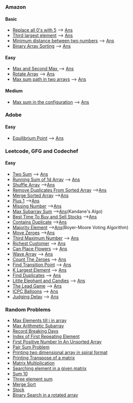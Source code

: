 ### Amazon
#### Basic
* [Replace all 0's with 5](https://practice.geeksforgeeks.org/problems/replace-all-0s-with-5/1/?track=amazon-arrays&batchId=192#) --> [Ans](/Array/replace0.cpp)
* [Third largest element](https://practice.geeksforgeeks.org/problems/third-largest-element/0/?track=amazon-arrays&batchId=192) --> [Ans](/Array/3_largest.cpp)
* [Minimum distance between two numbers](https://practice.geeksforgeeks.org/problems/minimum-distance-between-two-numbers/0/?track=amazon-arrays&batchId=192) --> [Ans](/Array/min_dist.cpp)
* [Binary Array Sorting](https://practice.geeksforgeeks.org/problems/binary-array-sorting5355/0/?track=amazon-arrays&batchId=192#) --> [Ans](/Array/bin_sort.cpp)

#### Easy
* [Max and Second Max ](https://practice.geeksforgeeks.org/problems/max-and-second-max/0/?track=amazon-arrays&batchId=192) --> [Ans](/Array/max_smax.cpp)
* [Rotate Array](https://practice.geeksforgeeks.org/problems/rotate-array-by-n-elements-1587115621/1/?track=DSA-Foundation-Arrays&batchId=238) --> [Ans](/Array/rotate.cpp)
* [Max sum path in two arrays](https://practice.geeksforgeeks.org/problems/max-sum-path-in-two-arrays/0/?track=amazon-arrays&batchId=192) --> [Ans](/Array/max_sum_path.cpp)

#### Medium
* [Max sum in the configuration](https://practice.geeksforgeeks.org/problems/max-sum-in-the-configuration/0/?track=amazon-arrays&batchId=192#) --> [Ans](/Array/max_config.cpp)

### Adobe
#### Easy
* [Equilibrium Point](https://practice.geeksforgeeks.org/problems/equilibrium-point-1587115620/0/?company[]=Adobe&company[]=Adobe&problemType=functional&page=1&sortBy=submissions&query=company[]AdobeproblemTypefunctionalpage1sortBysubmissionscompany[]Adobe#) --> [Ans](/Array/eq.cpp)

### Leetcode, GFG and Codechef
#### Easy
* [Two Sum](https://leetcode.com/problems/two-sum/) --> [Ans](/Array/two_sum.cpp)
* [Running Sum of 1d Array](https://leetcode.com/problems/running-sum-of-1d-array/) --> [Ans](/Array/running_sum.cpp)
* [Shuffle Array](https://leetcode.com/problems/shuffle-the-array/) -->[Ans](/Array/shuffle_array.cpp)
* [Remove Duplicates From Sorted Array](https://leetcode.com/problems/remove-duplicates-from-sorted-array/) -->[Ans](/Array/rem_dup_sorted.cpp)
* [Merge Sorted Array](https://leetcode.com/problems/merge-sorted-array/) -->[Ans](/Array/merge_arr.cpp)
* [Plus 1](https://leetcode.com/problems/plus-one/) -->[Ans](/Array/plus_one.cpp)
* [Missing Number](https://leetcode.com/problems/missing-number/) -->[Ans](/Array/missing_num.cpp)
* [Max Subarray Sum](https://leetcode.com/problems/maximum-subarray/) -->[Ans](/Array/max_subarray_sum.cpp)(Kandane's Algo)
* [Best Time To Buy and Sell Stocks](https://leetcode.com/problems/best-time-to-buy-and-sell-stock/) -->[Ans](/Array/stocks.cpp)
* [Contains Duplicate](https://leetcode.com/problems/contains-duplicate/) -->[Ans](/Array/contain_dup.cpp)
* [Majority Element](https://leetcode.com/problems/majority-element/) -->[Ans](/Array/majority_element.cpp)(Boyer-Moore Voting Algorithm)
* [Move Zeroes](https://leetcode.com/problems/move-zeroes/) -->[Ans](/Array/move_zeroes.cpp)
* [Third Maximum Number](https://leetcode.com/problems/third-maximum-number/) --> [Ans](/Array/3_max.cpp)
* [Richest Customer](https://leetcode.com/problems/richest-customer-wealth/) --> [Ans](/Array/richest.cpp)
* [Can Place Flowers](https://leetcode.com/problems/can-place-flowers/submissions/) --> [Ans](/Array/flower.cpp)
* [Wave Array](https://practice.geeksforgeeks.org/problems/wave-array-1587115621/1/?category[]=Arrays&category[]=Arrays&company[]=Amazon&company[]=Amazon&difficulty[]=-2&difficulty[]=-1&difficulty[]=0&page=1&query=category[]Arrayscompany[]Amazondifficulty[]-2difficulty[]-1difficulty[]0page1company[]Amazoncategory[]Arrays) --> [Ans](/Array/wave_array.cpp)
* [Count The Zeroes](https://practice.geeksforgeeks.org/problems/count-the-zeros2550/1/?category[]=Arrays&category[]=Arrays&company[]=Amazon&company[]=Amazon&difficulty[]=-2&difficulty[]=-1&difficulty[]=0&page=1&query=category[]Arrayscompany[]Amazondifficulty[]-2difficulty[]-1difficulty[]0page1company[]Amazoncategory[]Arrays#) --> [Ans](/Array/count_zeroes.cpp)
* [Find Transition Point](https://practice.geeksforgeeks.org/problems/find-transition-point-1587115620/1/?category[]=Arrays&category[]=Arrays&company[]=Amazon&company[]=Amazon&difficulty[]=-2&difficulty[]=-1&difficulty[]=0&page=1&query=category[]Arrayscompany[]Amazondifficulty[]-2difficulty[]-1difficulty[]0page1company[]Amazoncategory[]Arrays#) --> [Ans](/Array/transition_pt.cpp)
* [K Largest Element](https://practice.geeksforgeeks.org/problems/k-largest-elements4206/1/?category[]=Arrays&category[]=Arrays&company[]=Amazon&company[]=Amazon&difficulty[]=-2&difficulty[]=-1&difficulty[]=0&page=1&query=category[]Arrayscompany[]Amazondifficulty[]-2difficulty[]-1difficulty[]0page1company[]Amazoncategory[]Arrays#) --> [Ans](/Array/k_largest.cpp)
* [Find Duplicates](https://practice.geeksforgeeks.org/problems/find-duplicates-in-an-array/1/?category[]=Arrays&category[]=Mathematical&category[]=Sorting&category[]=Bit%20Magic&category[]=Searching&category[]=Recursion&category[]=Arrays&category[]=Mathematical&category[]=Sorting&category[]=Bit%20Magic&category[]=Searching&category[]=Recursion&company[]=Amazon&company[]=Amazon&difficulty[]=-2&difficulty[]=-1&difficulty[]=0&page=1&sortBy=submissions&query=category[]Arrayscategory[]Mathematicalcategory[]Sortingcategory[]Bit%20Magiccategory[]Searchingcategory[]Recursioncompany[]Amazondifficulty[]-2difficulty[]-1difficulty[]0page1sortBysubmissionscompany[]Amazoncategory[]Arrayscategory[]Mathematicalcategory[]Sortingcategory[]Bit%20Magiccategory[]Searchingcategory[]Recursion#) --> [Ans](/Array/find_dup.cpp)
* [Little Elephant and Candies](https://www.codechef.com/problems/LECANDY/) --> [Ans](/Array/little_elephant.cpp)
* [The Lead Game](https://www.codechef.com/problems/TLG) --> [Ans](/Array/the_lead_game.cpp)
* [ICPC Balloons](https://www.codechef.com/problems/BALLOON) --> [Ans](/Array/icpc.cpp)
* [Judging Delay](https://www.codechef.com/problems/JDELAY) --> [Ans](/Array/judging.cpp)



### Random Problems
* [Max Elements till i in array](/Array/max_ele.cpp)
* [Max Arithmetic Subarray](/Array/max_ar_subarray.cpp)
* [Record Breaking Days](/Array/rec_brk.cpp)
* [Index of First Repeating Element](/Array/first_rep_ele.cpp)
* [First Positive Number In An Unsorted Array](/Array/first_pos_no.cpp)
* [Pair Sum Problem](/Array/pair_sum.cpp)
* [Printing two dimensional array in spiral format](/Array/sprial.cpp)
* [Printing Transpose of a matrix](/Array/transpose.cpp)
* [Matrix Multiplication](/Array/mat_mul.cpp)
* [Searching element in a given matrix](/Array/seach_mat.cpp)
* [Sum 10](/Array/sum10.cpp)
* [Three element sum](/Array/three_element_sum.cpp)
* [Merge Sort](/Array/merge_sort.cpp)
* [Stock](/Array/stock.cpp)
* [Binary Search in a rotated array](/Array/rotated_search.cpp)


